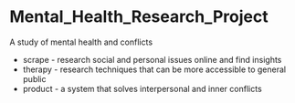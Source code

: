 # Mental_Health_Research_Project
A study of mental health and conflicts

- scrape - research social and personal issues online and find insights
- therapy - research techniques that can be more accessible to general public
- product - a system that solves interpersonal and inner conflicts

